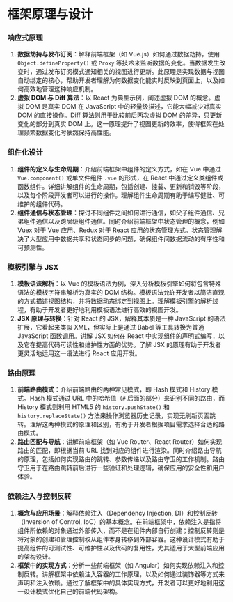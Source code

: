 # 框架原理与设计

### 响应式原理

1. **数据劫持与发布订阅**：解释前端框架（如 Vue.js）如何通过数据劫持，使用 `Object.defineProperty()` 或 `Proxy` 等技术来监听数据的变化。当数据发生改变时，通过发布订阅模式通知相关的视图进行更新。此原理是实现数据与视图自动绑定的核心，帮助开发者理解为何数据变化能实时反映到页面上，以及如何高效地管理这种响应机制。
2. **虚拟 DOM 与 Diff 算法**：以 React 为典型示例，阐述虚拟 DOM 的概念。虚拟 DOM 是真实 DOM 在 JavaScript 中的轻量级描述，它能大幅减少对真实 DOM 的直接操作。Diff 算法则用于比较前后两次虚拟 DOM 的差异，只更新变化的部分到真实 DOM 上。这一原理提升了视图更新的效率，使得框架在处理频繁数据变化时依然保持高性能。

### 组件化设计

1. **组件的定义与生命周期**：介绍前端框架中组件的定义方式，如在 Vue 中通过 `Vue.component()` 或单文件组件 `.vue` 的形式，在 React 中通过定义类组件或函数组件。详细讲解组件的生命周期，包括创建、挂载、更新和销毁等阶段，以及每个阶段开发者可以进行的操作。理解组件生命周期有助于编写健壮、可维护的组件代码。
2. **组件通信与状态管理**：探讨不同组件之间如何进行通信，如父子组件通信、兄弟组件通信以及跨层级组件通信。同时介绍前端框架中状态管理的概念，例如 Vuex 对于 Vue 应用、Redux 对于 React 应用的状态管理方式。状态管理解决了大型应用中数据共享和状态同步的问题，确保组件间数据流动的有序性和可预测性。

### 模板引擎与 JSX

1. **模板语法解析**：以 Vue 的模板语法为例，深入分析模板引擎如何将包含特殊语法的模板字符串解析为真实的 DOM 结构。模板语法允许开发者以简洁直观的方式描述视图结构，并将数据动态绑定到视图上。理解模板引擎的解析过程，有助于开发者更好地利用模板语法进行高效的视图开发。
2. **JSX 原理与转换**：针对 React 的 JSX，解释其本质是一种 JavaScript 的语法扩展，它看起来类似 XML，但实际上是通过 Babel 等工具转换为普通 JavaScript 函数调用。讲解 JSX 如何在 React 中实现组件的声明式编写，以及它在提高代码可读性和维护性方面的优势。了解 JSX 的原理有助于开发者更灵活地运用这一语法进行 React 应用开发。

### 路由原理

1. **前端路由模式**：介绍前端路由的两种常见模式，即 Hash 模式和 History 模式。Hash 模式通过 URL 中的哈希值（`#` 后面的部分）来识别不同的路由，而 History 模式则利用 HTML5 的 `history.pushState()` 和 `history.replaceState()` 方法来操作浏览器历史记录，实现无刷新页面跳转。理解这两种模式的原理和区别，有助于开发者根据项目需求选择合适的路由模式。
2. **路由匹配与导航**：讲解前端框架（如 Vue Router、React Router）如何实现路由的匹配，即根据当前 URL 找到对应的组件进行渲染。同时介绍路由导航的原理，包括如何实现路由的跳转、参数传递以及路由守卫的工作机制。路由守卫用于在路由跳转前后进行一些验证和处理逻辑，确保应用的安全性和用户体验。

### 依赖注入与控制反转

1. **概念与应用场景**：解释依赖注入（Dependency Injection, DI）和控制反转（Inversion of Control, IoC）的基本概念。在前端框架中，依赖注入是指将组件所依赖的对象通过外部传入，而不是在组件内部自行创建；控制反转则是将对象的创建和管理控制权从组件本身转移到外部容器。这种设计模式有助于提高组件的可测试性、可维护性以及代码的复用性，尤其适用于大型前端应用的架构设计。
2. **框架中的实现方式**：分析一些前端框架（如 Angular）如何实现依赖注入和控制反转。讲解框架中依赖注入容器的工作原理，以及如何通过装饰器等方式来声明和注入依赖。通过了解框架中的具体实现方式，开发者可以更好地利用这一设计模式优化自己的前端代码架构。
